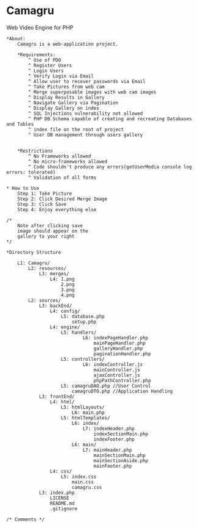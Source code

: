 # Camagru
Web Video Engine for PHP

    *About:
        Camagru is a web-application project.
        
        *Requirements:
            ^ Use of PDO
            ^ Register Users
            ^ Login Users
            ^ Verify Login via Email
            ^ Allow user to recover passwords via Email
            ^ Take Pictures from web cam
            ^ Merge superposable images with web cam images
            ^ Display Results in Gallery
            ^ Navigate Gallery via Pagination
            ^ Display Gallery on index
            ^ SQL Injections vulnerability not allowed
            ^ PHP DB Schema capable of creating and recreating Databases and Tables
            ^ index file on the root of project
            ^ User DB management through users gallery

            
        *Restrictions
            ^ No Frameworks allowed
            ^ No micro-frameworks allowed
            ^ Code shouldn't produce any errors(getUserMedia console log errors: tolerated)
            ^ Validation of all forms

    * How to Use
        Step 1: Take Picture
        Step 2: Click Desired Merge Image
        Step 3: Click Save
        Step 4: Enjoy everything else
        
    /* 
        Note after clicking save
        image should appear on the
        gallery to your right
    */
        
    *Directory Structure
    
        L1: Camagru/
            L2: resources/
                L3: merges/
                    L4: 1.png
                        2.png
                        3.png
                        4.png
            L2: sources/
                L3: backEnd/
                    L4: config/
                        L5: database.php
                            setup.php
                    L4: engine/
                        L5: handlers/
                                L6: indexPageHandler.php
                                    mainPageHandler.php
                                    galleryHandler.php
                                    paginationHandler.php
                        L5: controllers/
                                L6: indexController.js
                                    mainController.js
                                    ajaxController.js
                                    phpPathController.php
                        L5: camagruDAO.php //User Control
                            camagruDTO.php //Application Handling
                L3: frontEnd/
                    L4: html/
                        L5: htmlLayouts/
                            L6: main.php
                        L5: htmlTemplates/
                            L6: index/
                                L7: indexHeader.php
                                    indexSectionMain.php
                                    indexFooter.php
                            L6: main/
                                L7: mainHeader.php
                                    mainSectionMain.php
                                    mainSectionAside.php
                                    mainFooter.php
                    L4: css/
                        L5: index.css
                            main.css
                            camagru.css
                L3: index.php
                    LICENSE
                    README.md
                    .gitignore
                    
    /* Comments */